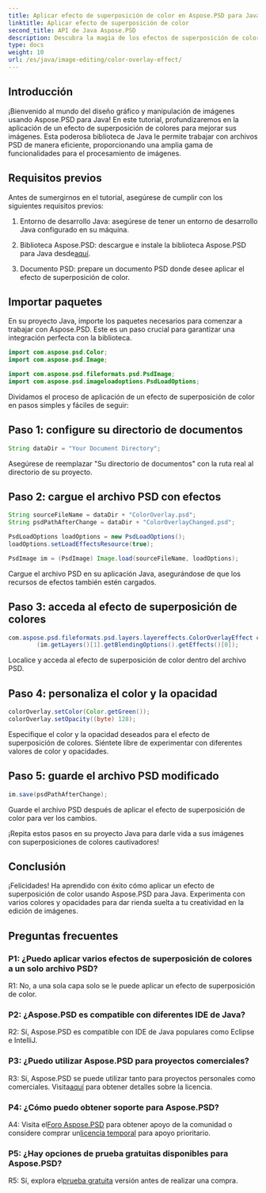 ```yaml
---
title: Aplicar efecto de superposición de color en Aspose.PSD para Java
linktitle: Aplicar efecto de superposición de color
second_title: API de Java Aspose.PSD
description: Descubra la magia de los efectos de superposición de colores en Aspose.PSD para Java. Mejora tu juego de edición de imágenes con esta guía paso a paso.
type: docs
weight: 10
url: /es/java/image-editing/color-overlay-effect/
---
```

## Introducción

¡Bienvenido al mundo del diseño gráfico y manipulación de imágenes usando Aspose.PSD para Java! En este tutorial, profundizaremos en la aplicación de un efecto de superposición de colores para mejorar sus imágenes. Esta poderosa biblioteca de Java le permite trabajar con archivos PSD de manera eficiente, proporcionando una amplia gama de funcionalidades para el procesamiento de imágenes.

## Requisitos previos

Antes de sumergirnos en el tutorial, asegúrese de cumplir con los siguientes requisitos previos:

1. Entorno de desarrollo Java: asegúrese de tener un entorno de desarrollo Java configurado en su máquina.

2.  Biblioteca Aspose.PSD: descargue e instale la biblioteca Aspose.PSD para Java desde[aquí](https://releases.aspose.com/psd/java/).

3. Documento PSD: prepare un documento PSD donde desee aplicar el efecto de superposición de color.

## Importar paquetes

En su proyecto Java, importe los paquetes necesarios para comenzar a trabajar con Aspose.PSD. Este es un paso crucial para garantizar una integración perfecta con la biblioteca.

```java
import com.aspose.psd.Color;
import com.aspose.psd.Image;

import com.aspose.psd.fileformats.psd.PsdImage;
import com.aspose.psd.imageloadoptions.PsdLoadOptions;
```

Dividamos el proceso de aplicación de un efecto de superposición de color en pasos simples y fáciles de seguir:

## Paso 1: configure su directorio de documentos

```java
String dataDir = "Your Document Directory";
```

Asegúrese de reemplazar "Su directorio de documentos" con la ruta real al directorio de su proyecto.

## Paso 2: cargue el archivo PSD con efectos

```java
String sourceFileName = dataDir + "ColorOverlay.psd";
String psdPathAfterChange = dataDir + "ColorOverlayChanged.psd";

PsdLoadOptions loadOptions = new PsdLoadOptions();
loadOptions.setLoadEffectsResource(true);

PsdImage im = (PsdImage) Image.load(sourceFileName, loadOptions);
```

Cargue el archivo PSD en su aplicación Java, asegurándose de que los recursos de efectos también estén cargados.

## Paso 3: acceda al efecto de superposición de colores

```java
com.aspose.psd.fileformats.psd.layers.layereffects.ColorOverlayEffect colorOverlay = (com.aspose.psd.fileformats.psd.layers.layereffects.ColorOverlayEffect)
        (im.getLayers()[1].getBlendingOptions().getEffects()[0]);
```

Localice y acceda al efecto de superposición de color dentro del archivo PSD.

## Paso 4: personaliza el color y la opacidad

```java
colorOverlay.setColor(Color.getGreen());
colorOverlay.setOpacity((byte) 128);
```

Especifique el color y la opacidad deseados para el efecto de superposición de colores. Siéntete libre de experimentar con diferentes valores de color y opacidades.

## Paso 5: guarde el archivo PSD modificado

```java
im.save(psdPathAfterChange);
```

Guarde el archivo PSD después de aplicar el efecto de superposición de color para ver los cambios.

¡Repita estos pasos en su proyecto Java para darle vida a sus imágenes con superposiciones de colores cautivadores!

## Conclusión

¡Felicidades! Ha aprendido con éxito cómo aplicar un efecto de superposición de color usando Aspose.PSD para Java. Experimenta con varios colores y opacidades para dar rienda suelta a tu creatividad en la edición de imágenes.

## Preguntas frecuentes

### P1: ¿Puedo aplicar varios efectos de superposición de colores a un solo archivo PSD?

R1: No, a una sola capa solo se le puede aplicar un efecto de superposición de color.

### P2: ¿Aspose.PSD es compatible con diferentes IDE de Java?

R2: Sí, Aspose.PSD es compatible con IDE de Java populares como Eclipse e IntelliJ.

### P3: ¿Puedo utilizar Aspose.PSD para proyectos comerciales?

 R3: Sí, Aspose.PSD se puede utilizar tanto para proyectos personales como comerciales. Visita[aquí](https://purchase.aspose.com/buy) para obtener detalles sobre la licencia.

### P4: ¿Cómo puedo obtener soporte para Aspose.PSD?

 A4: Visita el[Foro Aspose.PSD](https://forum.aspose.com/c/psd/34) para obtener apoyo de la comunidad o considere comprar un[licencia temporal](https://purchase.aspose.com/temporary-license/) para apoyo prioritario.

### P5: ¿Hay opciones de prueba gratuitas disponibles para Aspose.PSD?

 R5: Sí, explora el[prueba gratuita](https://releases.aspose.com/) versión antes de realizar una compra.